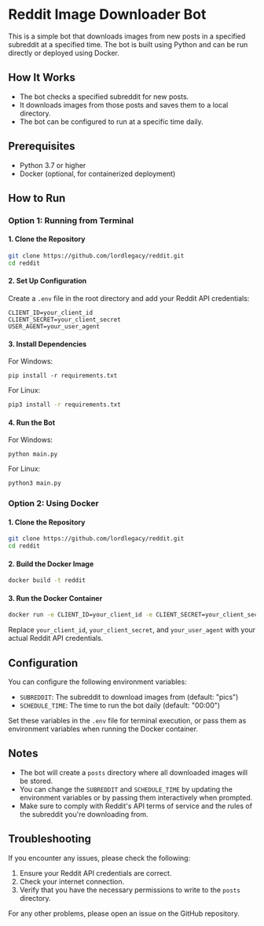 # Reddit Image Downloader Bot

This is a simple bot that downloads images from new posts in a specified subreddit at a specified time. The bot is built using Python and can be run directly or deployed using Docker.

## How It Works

- The bot checks a specified subreddit for new posts.
- It downloads images from those posts and saves them to a local directory.
- The bot can be configured to run at a specific time daily.

## Prerequisites

- Python 3.7 or higher
- Docker (optional, for containerized deployment)

## How to Run

### Option 1: Running from Terminal

#### 1. Clone the Repository

```bash
git clone https://github.com/lordlegacy/reddit.git
cd reddit
```

#### 2. Set Up Configuration

Create a `.env` file in the root directory and add your Reddit API credentials:

```
CLIENT_ID=your_client_id
CLIENT_SECRET=your_client_secret
USER_AGENT=your_user_agent
```

#### 3. Install Dependencies

For Windows:
```
pip install -r requirements.txt
```

For Linux:
```bash
pip3 install -r requirements.txt
```

#### 4. Run the Bot

For Windows:
```
python main.py
```

For Linux:
```bash
python3 main.py
```

### Option 2: Using Docker

#### 1. Clone the Repository

```bash
git clone https://github.com/lordlegacy/reddit.git
cd reddit
```

#### 2. Build the Docker Image

```bash
docker build -t reddit
```

#### 3. Run the Docker Container

```bash
docker run -e CLIENT_ID=your_client_id -e CLIENT_SECRET=your_client_secret -e USER_AGENT=your_user_agent -v $(pwd)/posts:/app/posts reddit
```

Replace `your_client_id`, `your_client_secret`, and `your_user_agent` with your actual Reddit API credentials.

## Configuration

You can configure the following environment variables:

- `SUBREDDIT`: The subreddit to download images from (default: "pics")
- `SCHEDULE_TIME`: The time to run the bot daily (default: "00:00")

Set these variables in the `.env` file for terminal execution, or pass them as environment variables when running the Docker container.

## Notes

- The bot will create a `posts` directory where all downloaded images will be stored.
- You can change the `SUBREDDIT` and `SCHEDULE_TIME` by updating the environment variables or by passing them interactively when prompted.
- Make sure to comply with Reddit's API terms of service and the rules of the subreddit you're downloading from.

## Troubleshooting

If you encounter any issues, please check the following:

1. Ensure your Reddit API credentials are correct.
2. Check your internet connection.
3. Verify that you have the necessary permissions to write to the `posts` directory.

For any other problems, please open an issue on the GitHub repository.
